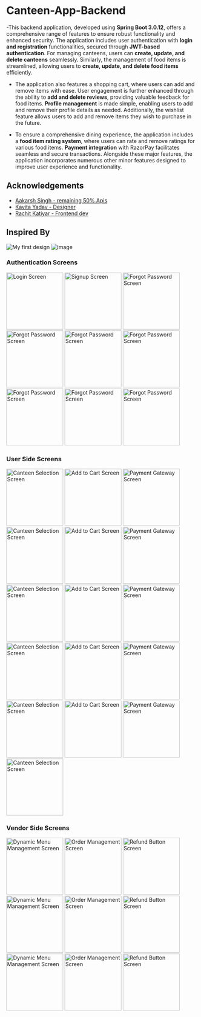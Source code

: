 # Canteen-App-Backend
-This backend application, developed using **Spring Boot 3.0.12**, offers a comprehensive range of features to ensure robust functionality and enhanced security. The application includes user authentication with **login and registration** functionalities, secured through **JWT-based authentication**. For managing canteens, users can **create, update, and delete canteens** seamlessly. Similarly, the management of food items is streamlined, allowing users to **create, update, and delete food items** efficiently.

- The application also features a shopping cart, where users can add and remove items with ease. User engagement is further enhanced through the ability to **add and delete reviews**, providing valuable feedback for food items. **Profile management** is made simple, enabling users to add and remove their profile details as needed. Additionally, the wishlist feature allows users to add and remove items they wish to purchase in the future.

- To ensure a comprehensive dining experience, the application includes a **food item rating system**, where users can rate and remove ratings for various food items. **Payment integration** with RazorPay facilitates seamless and secure transactions. Alongside these major features, the application incorporates numerous other minor features designed to improve user experience and functionality.


## Acknowledgements

- [Aakarsh Singh - remaining 50% Apis](https://www.linkedin.com/in/aakarsh09z/) 
- [Kavita Yadav - Designer](https://www.linkedin.com/in/kavita-yadav-6b1759255/)
- [Rachit Katiyar - Frontend dev](https://www.linkedin.com/in/rachit-katiyar-800378275/)


## Inspired By
![My first design](https://github.com/Sarthakverse/canteen-app-backend/assets/117356021/dbcf282b-06b5-4cad-8cab-c0d8d7eaa161)
![image](https://github.com/Sarthakverse/canteen-app-backend/assets/117356021/f5e77bb1-f268-4564-9685-9359667b934a)
### Authentication Screens

<img src="https://github.com/rockyhappy/CanteenApp/assets/115190222/7629f9cb-64fe-4550-8966-917217a5fb0f" alt="Login Screen" width="150">
<img src="https://github.com/rockyhappy/CanteenApp/assets/115190222/aff2b6c7-b8e2-4899-85d8-dfde489a8e7d" alt="Signup Screen" width="150">
<img src="https://github.com/rockyhappy/CanteenApp/assets/115190222/c3f738a4-13d6-4567-b9dc-abdcee7cd87e" alt="Forgot Password Screen" width="150">
<img src="https://github.com/rockyhappy/CanteenApp/assets/115190222/18a9ca05-1b65-41f1-8d70-37e1ab31b087" alt="Forgot Password Screen" width="150">
<img src="https://github.com/rockyhappy/CanteenApp/assets/115190222/85bbccf7-29ca-4392-aff2-c7b6653aecb8" alt="Forgot Password Screen" width="150">
<img src="https://github.com/rockyhappy/CanteenApp/assets/115190222/06d1b6f9-6cde-466a-b10d-c5f1f65476d1" alt="Forgot Password Screen" width="150">
<img src="https://github.com/rockyhappy/CanteenApp/assets/115190222/48900631-fc4f-4e8a-99e2-9659e27ab4bf" alt="Forgot Password Screen" width="150">
<img src="https://github.com/rockyhappy/CanteenApp/assets/115190222/2db87241-f7b3-4422-b856-ad544bb090c0" alt="Forgot Password Screen" width="150">
<img src="https://github.com/rockyhappy/CanteenApp/assets/115190222/066c9911-59ee-484e-8258-ede746514e44" alt="Forgot Password Screen" width="150">

### User Side Screens
<!-- Add screenshots for canteen selection, adding to cart, and payment gateway here -->


<img src="https://github.com/rockyhappy/CanteenApp/assets/115190222/b1c70b05-41c9-4df6-b4e6-78d27dfcd65e" alt="Canteen Selection Screen" width="150">
<img src="https://github.com/rockyhappy/CanteenApp/assets/115190222/29acae32-727a-4e69-bf70-07fd74ce9529" alt="Add to Cart Screen" width="150">
<img src="https://github.com/rockyhappy/CanteenApp/assets/115190222/65375658-a73f-4c7d-8c11-abd9c64ebfd9" alt="Payment Gateway Screen" width="150">
<img src="https://github.com/rockyhappy/CanteenApp/assets/115190222/c43962e2-1ca9-4d13-9468-468cf6702b6d" alt="Canteen Selection Screen" width="150">
<img src="https://github.com/rockyhappy/CanteenApp/assets/115190222/8ed895ad-e337-445b-8825-c9663e598d81" alt="Add to Cart Screen" width="150">
<img src="https://github.com/rockyhappy/CanteenApp/assets/115190222/7d17968a-40e6-4e08-b06d-4770e46144ee" alt="Payment Gateway Screen" width="150">
<img src="https://github.com/rockyhappy/CanteenApp/assets/115190222/5249cfda-edc5-4f3d-b65b-90bdc7c00941" alt="Canteen Selection Screen" width="150">
<img src="https://github.com/rockyhappy/CanteenApp/assets/115190222/d6bd6d85-a4a3-4778-aa4a-15f3b3fe6f54" alt="Add to Cart Screen" width="150">
<img src="https://github.com/rockyhappy/CanteenApp/assets/115190222/0dd5a2d2-9ec6-45b2-a3f9-d3fa869f9187" alt="Payment Gateway Screen" width="150">
<img src="https://github.com/rockyhappy/CanteenApp/assets/115190222/fd1f1587-92ef-4fa1-a3f5-8d54eb7943ee" alt="Canteen Selection Screen" width="150">
<img src="https://github.com/rockyhappy/CanteenApp/assets/115190222/59a4d946-5b1c-496c-b578-583baf019067" alt="Add to Cart Screen" width="150">
<img src="https://github.com/rockyhappy/CanteenApp/assets/115190222/63289f4d-9ffb-4376-af8c-1425aa90ada9" alt="Payment Gateway Screen" width="150">
<img src="https://github.com/rockyhappy/CanteenApp/assets/115190222/c4482e34-1fa7-48eb-a3f3-428b3eb9d488" alt="Canteen Selection Screen" width="150">
<img src="https://github.com/rockyhappy/CanteenApp/assets/115190222/d0bd418a-3f79-448f-a0ca-9882e0cef685" alt="Add to Cart Screen" width="150">
<img src="https://github.com/rockyhappy/CanteenApp/assets/115190222/6dfbd122-0009-472e-a831-f6d165b785ad" alt="Payment Gateway Screen" width="150">
<img src="https://github.com/rockyhappy/CanteenApp/assets/115190222/97c7eba9-4077-4f3c-b9a3-b9144925d3e6" alt="Canteen Selection Screen" width="150">

### Vendor Side Screens
<!-- Add screenshots for dynamic menu management, order management, and refund button here -->
<img src="https://github.com/rockyhappy/CanteenApp/assets/115190222/de38f339-d1ea-4e3a-9ee8-14ae01775f11" alt="Dynamic Menu Management Screen" width="150">
<img src="https://github.com/rockyhappy/CanteenApp/assets/115190222/a1d2b7e4-cec0-4755-a7f2-f9ded3b0b33d" alt="Order Management Screen" width="150">
<img src="https://github.com/rockyhappy/CanteenApp/assets/115190222/0b30959d-71b8-4fed-a341-5b43ced56ae7" alt="Refund Button Screen" width="150">
<img src="https://github.com/rockyhappy/CanteenApp/assets/115190222/2f2fd514-4236-4540-acc8-41730b74b5c3" alt="Dynamic Menu Management Screen" width="150">
<img src="https://github.com/rockyhappy/CanteenApp/assets/115190222/00c3c7e2-d862-4f43-8636-5e8d642f85ed" alt="Order Management Screen" width="150">
<img src="https://github.com/rockyhappy/CanteenApp/assets/115190222/006e8f6d-b7e1-46a7-97ea-5509057dbe10" alt="Refund Button Screen" width="150">
<img src="https://github.com/rockyhappy/CanteenApp/assets/115190222/e12d2f9a-4bf6-4d74-b8bd-35a294eab5be" alt="Dynamic Menu Management Screen" width="150">
<img src="https://github.com/rockyhappy/CanteenApp/assets/115190222/725d8cab-d557-43ce-a95a-f4eeebe303d9" alt="Order Management Screen" width="150">
<img src="https://github.com/rockyhappy/CanteenApp/assets/115190222/ff6e8a2f-4b84-4178-8dfd-0828df0adbc8" alt="Refund Button Screen" width="150">







